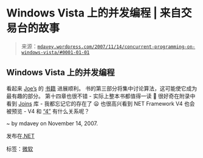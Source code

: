 <!--yml

分类：未分类

date: 2024-05-18 06:06:20

-->

# Windows Vista 上的并发编程 | 来自交易台的故事

> 来源：[`mdavey.wordpress.com/2007/11/14/concurrent-programming-on-windows-vista/#0001-01-01`](https://mdavey.wordpress.com/2007/11/14/concurrent-programming-on-windows-vista/#0001-01-01)

## Windows Vista 上的并发编程

看起来 [Joe’s](http://www.bluebytesoftware.com/blog/Default.aspx) 的 [书籍](http://safari.adobepress.com/9780321434821?tocview=true) 进展顺利。 书的第三部分将集中讨论算法，这可能使它成为最有趣的部分。 第十四章也很不错 - 实际上整本书都值得一读 🙂 很好奇在附录中看到 [Joins](http://research.microsoft.com/~crusso/joins/) 库 - 我都忘记它的存在了 😦 也很高兴看到 NET Framework V4 也会被预览 - V4 和 [“4”](http://blogs.msdn.com/stevemar/archive/2007/10/31/taking-modeling-mainstream-it-s-called-oslo.aspx) 有什么关系呢？

~ by mdavey on November 14, 2007.

发布在[.NET](https://mdavey.wordpress.com/category/languages/net/)

标签：[微软](https://mdavey.wordpress.com/tag/microsoft/)

